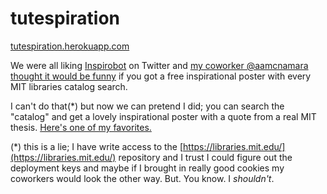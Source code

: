 # tutespiration
[tutespiration.herokuapp.com](https://tutespiration.herokuapp.com)

We were all liking [Inspirobot](https://inspirobot.me) on Twitter and [my coworker @aamcnamara thought it would be funny](https://twitter.com/aamcnamara/status/880826274662449152) if you got a free inspirational poster with every MIT libraries catalog search.

I can't do that(*) but now we can pretend I did; you can search the "catalog" and get a lovely inspirational poster with a quote from a real MIT thesis. [Here's one of my favorites.](https://tutespiration.herokuapp.com/1/11566/hAV_4Cl-jJg/)

(*) this is a lie; I have write access to the [https://libraries.mit.edu/](https://libraries.mit.edu/) repository and I trust I could figure out the deployment keys and maybe if I brought in really good cookies my coworkers would look the other way. But. You know. I _shouldn't_.
